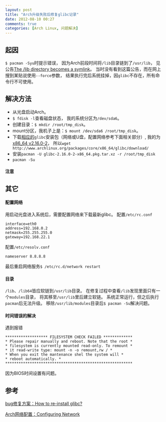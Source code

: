 ```yaml
---
layout: post
title: "Arch升级失败后修复glibc记录"
date: 2012-08-10 00:27
comments: true
categories: [Arch Linux, 问题解决]
---
```

## 起因
`$ pacman -Syu`时提示错误，
因为Arch前段时间将`/lib`目录链到了`/usr/lib`，
见公告[The /lib directory becomes a symlink](http://www.archlinux.org/news/the-lib-directory-becomes-a-symlink/)。
当时没有看到这篇公告，而在网上搜到某贴说使用`--force`参数，
结果执行完后系统挂掉，因`glibc`不存在，所有命令行不可使用。

## 解决方法
- 从光盘启动Arch。
- `$ fdisk -l`查看磁盘状态，
我的系统分区为`/dev/sda6`。
- 创建目录：`$ mkdir /root/tmp_disk`。
- mount分区，我机子上是：`$ mount /dev/sda6 /root/tmp_disk`。
- 下载[相应的](http://www.archlinux.org/packages/?q=glibc)`glibc`安装包（网络或U盘，配置网络参考下面相关部分）,
我的为[x86_64 v2.16.0-2](http://www.archlinux.org/packages/core/x86_64/glibc/)，
所以`wget http://www.archlinux.org/packages/core/x86_64/glibc/download/`
- 安装`pacman -U glibc-2.16.0-2-x86_64.pkg.tar.xz -r /root/tmp_disk`
- `pacman -Su`

#### 注意

## 其它
#### 配置网络
用启动光盘进入系统后，需要配置网络来下载最新glibc。
配置`/etc/rc.conf`
```
interface=eth0
address=192.168.0.2
netmask=255.255.255.0
gateway=192.168.22.1
```
配置`/etc/resolv.conf`
```
nameserver 8.8.8.8
```
最后重启网络服务`$ /etc/rc.d/network restart`

#### 目录
`/lib`、`/lib64`皆应软链到`/usr/lib`目录。
在修复过程中查看`/lib`发现里面只有一个`modules`目录，
将其移至`/usr/lib`里后建立软链。
系统正常运行，但之后执行`pacman`后无法升级。
移除`/usr/lib/modules`目录后`$ pacman -Su`解决问题。

#### 时间错误的解决
遇到报错
```
******************* FILESYSTEM CHECK FAILED *************
* Please repair manually and reboot. Note that the root *
* filesystem is currently mounted read-only. To remount *
* it read-write type: mount -n -o remount,rw / *
* When you exit the mantenance shel the system will *
* reboot automatically. *
*********************************************************
```
因为BIOS时间设置有问题。

## 参考
[bug修复方案：How to re-install glibc?](https://bbs.archlinux.org/viewtopic.php?id=142459)

[Arch网络配置：Configuring Network](https://wiki.archlinux.org/index.php/Configuring_Network)
